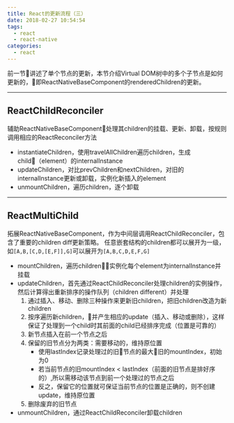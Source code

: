 ```yaml
---
title: React的更新流程（三）
date: 2018-02-27 10:54:54
tags:
  - react
  - react-native
categories:
  - react
---
```


前一节讲述了单个节点的更新，本节介绍Virtual DOM树中的多个子节点是如何更新的，即ReactNativeBaseComponent的renderedChildren的更新。
<!-- more -->
*******     

## ReactChildReconciler

辅助ReactNativeBaseComponent处理其children的挂载、更新、卸载，按规则调用相应的ReactReconciler方法

* instantiateChildren，使用travelAllChildren遍历children，生成child（element）的internalInstance       
* updateChildren，对比prevChildren和nextChildren，对旧的internalInstance更新或卸载，实例化新插入的element        
* unmountChildren，遍历children，逐个卸载   

*******     

## ReactMultiChild

拓展ReactNativeBaseComponent，作为中间层调用ReactChildReconciler，包含了重要的children diff更新策略。
任意嵌套结构的children都可以展开为一级，如`[A,B,[C,D,[E,F]],G]`可以展开为`[A,B,C,D,E,F,G]`

* mountChildren，遍历children，实例化每个element为internalInstance并挂载
* updateChildren，首先通过ReactChildReconciler处理children的实例操作，然后计算得出重新排序的操作队列（children different）并处理         
    1. 通过插入、移动、删除三种操作来更新旧children，把旧children改造为新children
    2. 按序遍历新children，并产生相应的update（插入、移动或删除），这样保证了处理到一个child时其前面的child已经排序完成（位置是可靠的）        
    3. 新节点插入在前一个节点之后     
    4. 保留的旧节点分为两类：需要移动的，维持原位置       
        * 使用lastIndex记录处理过的旧节点的最大旧的mountIndex，初始为0
        * 若当前节点的旧mountIndex < lastIndex（前面的旧节点是排好序的）,所以需移动该节点到前一个处理过的节点之后
        * 反之，保留它的位置就可保证当前节点的位置是正确的，则不创建update，维持原位置     
    5. 删除废弃的旧节点        
* unmountChildren，通过ReactChildReconciler卸载children